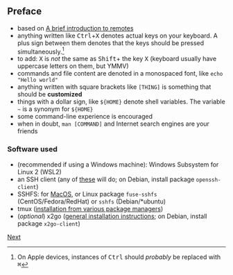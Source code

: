 ## Preface

* based on [A brief introduction to remotes](https://jcgoran.github.io/2021/02/23/remote-work.html)
* anything written like <kbd>Ctrl</kbd>+<kbd>X</kbd> denotes actual keys on your keyboard.
A plus sign between them denotes that the keys should be pressed simultaneously.[^apple]
* to add: <kbd>X</kbd> is _not_ the same as <kbd>Shift</kbd>+ the key <kbd>X</kbd> (keyboard usually have uppercase letters on them, but YMMV)
* commands and file content are denoted in a monospaced font, like `echo "Hello world"`
* anything written with square brackets like `[THING]` is something that should be **customized**
* things with a dollar sign, like `${HOME}` denote shell variables. The variable `~` is a synonym for `${HOME}`
* some command-line experience is encouraged
* when in doubt, `man [COMMAND]` and Internet search engines are your friends


### Software used

* (recommended if using a Windows machine): Windows Subsystem for Linux 2 (WSL2)
* an SSH client (any of [these](https://en.wikipedia.org/wiki/Comparison_of_SSH_clients) will do; on Debian, install package `openssh-client`)
* SSHFS: for [MacOS](https://osxfuse.github.io/), or Linux package `fuse-sshfs` (CentOS/Fedora/RedHat) or `sshfs` (Debian/\*ubuntu)
* tmux ([installation from various package managers](https://github.com/tmux/tmux/wiki/Installing))
* (_optional_) x2go ([general installation instructions](https://wiki.x2go.org/doku.php/doc:installation:x2goclient); on Debian, install package `x2go-client`)

[^apple]: On Apple devices, instances of <kbd>Ctrl</kbd> should _probably_ be replaced with <kbd>⌘</kbd>

[Next](ssh.md)
